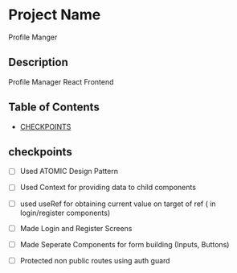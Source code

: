 # Project Name
Profile Manger 
## Description

Profile Manager React Frontend

## Table of Contents

- [CHECKPOINTS ](#checkpoints)

## checkpoints

- [ ] Used ATOMIC Design Pattern
- [ ] Used Context for providing data to child components
- [ ] used useRef for obtaining current value on target of ref ( in login/register components)
- [ ] Made Login and Register Screens
- [ ] Made Seperate Components for form building (Inputs, Buttons)
- [ ] Protected non public routes using auth guard



